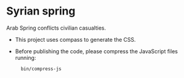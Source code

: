 Syrian spring
=========================================

Arab Spring conflicts civilian casualties.

* This project uses compass to generate the CSS.
* Before publishing the code, please compress the JavaScript files running: 

        bin/compress-js
